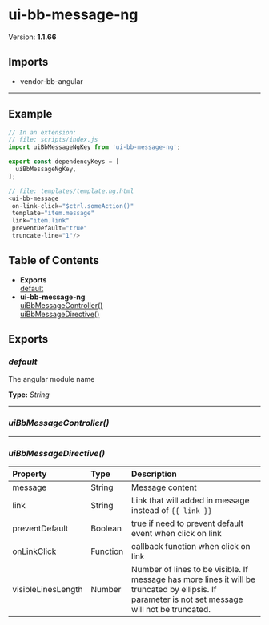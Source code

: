 # ui-bb-message-ng


Version: **1.1.66**


## Imports

* vendor-bb-angular

---

## Example

```javascript
// In an extension:
// file: scripts/index.js
import uiBbMessageNgKey from 'ui-bb-message-ng';

export const dependencyKeys = [
  uiBbMessageNgKey,
];

// file: templates/template.ng.html
<ui-bb-message
 on-link-click="$ctrl.someAction()"
 template="item.message"
 link="item.link"
 preventDefault="true"
 truncate-line="1"/>
```

## Table of Contents
- **Exports**<br/>    <a href="#default">default</a><br/>
- **ui-bb-message-ng**<br/>    <a href="#ui-bb-message-nguiBbMessageController">uiBbMessageController()</a><br/>    <a href="#ui-bb-message-nguiBbMessageDirective">uiBbMessageDirective()</a><br/>

## Exports

### <a name="default"></a>*default*

The angular module name

**Type:** *String*


---

### <a name="ui-bb-message-nguiBbMessageController"></a>*uiBbMessageController()*


---

### <a name="ui-bb-message-nguiBbMessageDirective"></a>*uiBbMessageDirective()*


| Property | Type | Description |
| :-- | :-- | :-- |
| message | String | Message content |
| link | String | Link that will added in message instead of `{{ link }}` |
| preventDefault | Boolean | true if need to prevent default event when click on link |
| onLinkClick | Function | callback function when click on link |
| visibleLinesLength | Number | Number of lines to be visible. If message has more lines it will be truncated by ellipsis. If parameter is not set message will not be truncated. |

